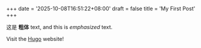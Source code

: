 +++
date = '2025-10-08T16:51:22+08:00'
draft = false
title = 'My First Post'
+++

这是 **粗体** text, and this is *emphasized* text.

Visit the [Hugo](https://gohugo.io) website!